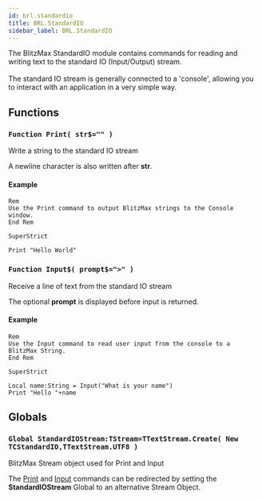 ```yaml
---
id: brl.standardio
title: BRL.StandardIO
sidebar_label: BRL.StandardIO
---
```



The BlitzMax StandardIO module contains commands for reading and writing text to the standard IO (Input/Output) stream.<br>
<br>
The standard IO stream is generally connected to a 'console', allowing you to interact with an application in a very simple way.


## Functions

### `Function Print( str$="" )`

Write a string to the standard IO stream

A newline character is also written after <b>str</b>.


#### Example
```blitzmax
Rem
Use the Print command to output BlitzMax strings to the Console window.
End Rem

SuperStrict

Print "Hello World"
```

### `Function Input$( prompt$=">" )`

Receive a line of text from the standard IO stream

The optional <b>prompt</b> is displayed before input is returned.


#### Example
```blitzmax
Rem
Use the Input command to read user input from the console to a BlitzMax String.
End Rem

SuperStrict

Local name:String = Input("What is your name")
Print "Hello "+name
```

## Globals

### `Global StandardIOStream:TStream=TTextStream.Create( New TCStandardIO,TTextStream.UTF8 )`

BlitzMax Stream object used for Print and Input

The [Print](../../brl/brl.standardio/#function-print-str) and [Input](../../brl/brl.standardio/#function-input-prompt) commands can be redirected by setting the <b>StandardIOStream</b> Global to an alternative Stream Object.



